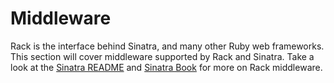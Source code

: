 # Middleware

Rack is the interface behind Sinatra, and many other Ruby web frameworks. This
section will cover middleware supported by Rack and Sinatra. Take a look at the
[Sinatra README][middleware-readme] and [Sinatra Book][middleware-book] for more
on Rack middleware.

[middleware-readme]: http://www.sinatrarb.com/intro#Rack%20Middleware
[middleware-book]: http://sinatra-book.gittr.com/#rack_middleware

